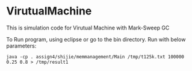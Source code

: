 VirutualMachine
===============

This is simulation code for Virutual Machine with Mark-Sweep GC


To Run program, using eclipse or go to the bin directory. Run with below parameters: 

    java -cp . assign4/shijie/memmanagement/Main /tmp/t125k.txt 100000 0.25 0.8 > /tmp/result1

